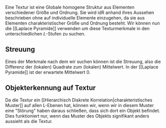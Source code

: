 Eine Textur ist eine Globale homogene Struktur aus Elementen verschiedener Größe und Ordnung. Sie wird idR anhand ihres Aussehen beschrieben ohne auf individuelle Elemente einzugehen, da sie aus Elementen charakteristischer Größe und Ordnung besteht.
Wir können nun die [[Laplace Pyramide]] verwenden um diese Texturmerkmale in den unterschiedlichen $L$-Stufen zu suchen.

## Streuung
Eines der Merkmale nach dem wir suchen können ist die Streuung, also die Differenz der (lokalen) Quadrate zum (lokalen) Mittelwert. In der [[Laplace Pyramide]] ist der erwartete Mittelwert 0.

## Objekterkennung auf Textur
Da die Textur ein [[Hierarchisch Diskrete Korrelation|charakteristisches Muster]] auf allen L-Ebenen hat, können wir, wenn wir in diesem Muster eine "Störung" haben daraus schließen, dass sich dort ein Objekt befindet.
Dies funktioniert nur, wenn das Muster des Objekts signifikant anders aussieht als die Textur.